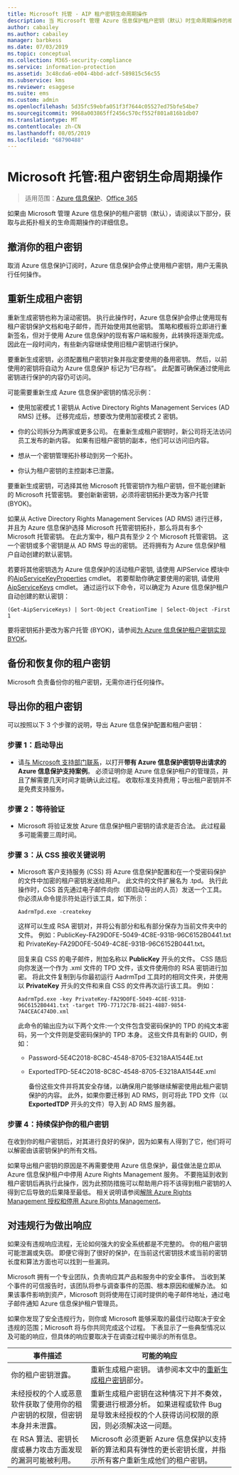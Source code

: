 ```yaml
---
title: Microsoft 托管 - AIP 租户密钥生命周期操作
description: 当 Microsoft 管理 Azure 信息保护租户密钥（默认）时生命周期操作的相关信息。
author: cabailey
ms.author: cabailey
manager: barbkess
ms.date: 07/03/2019
ms.topic: conceptual
ms.collection: M365-security-compliance
ms.service: information-protection
ms.assetid: 3c48cda6-e004-4bbd-adcf-589815c56c55
ms.subservice: kms
ms.reviewer: esaggese
ms.suite: ems
ms.custom: admin
ms.openlocfilehash: 5d35fc59ebfa051f3f7644c05527ed75bfe54be7
ms.sourcegitcommit: 9968a003865ff2456c570cf552f801a816b1db07
ms.translationtype: MT
ms.contentlocale: zh-CN
ms.lasthandoff: 08/05/2019
ms.locfileid: "68790488"
---
```

# <a name="microsoft-managed-tenant-key-life-cycle-operations"></a>Microsoft 托管:租户密钥生命周期操作

>适用范围：[Azure 信息保护](https://azure.microsoft.com/pricing/details/information-protection)、[Office 365](https://download.microsoft.com/download/E/C/F/ECF42E71-4EC0-48FF-AA00-577AC14D5B5C/Azure_Information_Protection_licensing_datasheet_EN-US.pdf)

如果由 Microsoft 管理 Azure 信息保护的租户密钥（默认），请阅读以下部分，获取与此拓扑相关的生命周期操作的详细信息。

## <a name="revoke-your-tenant-key"></a>撤消你的租户密钥
取消 Azure 信息保护订阅时，Azure 信息保护会停止使用租户密钥，用户无需执行任何操作。

## <a name="rekey-your-tenant-key"></a>重新生成租户密钥
重新生成密钥也称为滚动密钥。 执行此操作时，Azure 信息保护会停止使用现有租户密钥保护文档和电子邮件，而开始使用其他密钥。 策略和模板将立即进行重新签名，但对于使用 Azure 信息保护的现有客户端和服务，此转换将逐渐完成。 因此在一段时间内，有些新内容继续使用旧租户密钥进行保护。

要重新生成密钥，必须配置租户密钥对象并指定要使用的备用密钥。 然后，以前使用的密钥将自动为 Azure 信息保护 标记为“已存档”。 此配置可确保通过使用此密钥进行保护的内容仍可访问。

可能需要重新生成 Azure 信息保护密钥的情况示例：

- 使用加密模式 1 密钥从 Active Directory Rights Management Services (AD RMS) 迁移。 迁移完成后，想要改为使用加密模式 2 密钥。

- 你的公司拆分为两家或更多公司。 在重新生成租户密钥时，新公司将无法访问员工发布的新内容。 如果有旧租户密钥的副本，他们可以访问旧内容。

- 想从一个密钥管理拓扑移动到另一个拓扑。

- 你认为租户密钥的主控副本已泄露。

要重新生成密钥，可选择其他 Microsoft 托管密钥作为租户密钥，但不能创建新的 Microsoft 托管密钥。 要创新新密钥，必须将密钥拓扑更改为客户托管 (BYOK)。

如果从 Active Directory Rights Management Services (AD RMS) 进行迁移，并且为 Azure 信息保护选择 Microsoft 托管密钥拓扑，那么将具有多个 Microsoft 托管密钥。 在此方案中，租户具有至少 2 个 Microsoft 托管密钥。 这一个密钥或多个密钥是从 AD RMS 导出的密钥。 还将拥有为 Azure 信息保护租户自动创建的默认密钥。

若要将其他密钥选为 Azure 信息保护的活动租户密钥, 请使用 AIPService 模块中的[AipServiceKeyProperties](/powershell/module/aipservice/set-aipservicekeyproperties) cmdlet。 若要帮助你确定要使用的密钥, 请使用[AipServiceKeys](/powershell/module/aipservice/get-aipservicekeys) cmdlet。 通过运行以下命令，可以确定为 Azure 信息保护租户自动创建的默认密钥：

    (Get-AipServiceKeys) | Sort-Object CreationTime | Select-Object -First 1

要将密钥拓扑更改为客户托管 (BYOK)，请参阅[为 Azure 信息保护租户密钥实现 BYOK](plan-implement-tenant-key.md#implementing-byok-for-your-azure-information-protection-tenant-key)。

## <a name="backup-and-recover-your-tenant-key"></a>备份和恢复你的租户密钥
Microsoft 负责备份你的租户密钥，无需你进行任何操作。

## <a name="export-your-tenant-key"></a>导出你的租户密钥
可以按照以下 3 个步骤的说明，导出 Azure 信息保护配置和租户密钥：

### <a name="step-1-initiate-export"></a>步骤 1：启动导出

- 请[与 Microsoft 支持部门联系](information-support.md#to-contact-microsoft-support)，以打开**带有 Azure 信息保护密钥导出请求的 Azure 信息保护支持案例**。 必须证明你是 Azure 信息保护租户的管理员，并且了解需要几天时间才能确认此过程。 收取标准支持费用；导出租户密钥并不是免费支持服务。

### <a name="step-2-wait-for-verification"></a>步骤 2：等待验证

- Microsoft 将验证发放 Azure 信息保护租户密钥的请求是否合法。 此过程最多可能需要三周时间。

### <a name="step-3-receive-key-instructions-from-css"></a>步骤 3：从 CSS 接收关键说明

- Microsoft 客户支持服务 (CSS) 将 Azure 信息保护配置和在一个受密码保护的文件中加密的租户密钥发送给用户。 此文件的文件扩展名为 .tpd。 执行此操作时，CSS 首先通过电子邮件向你（即启动导出的人员）发送一个工具。 你必须从命令提示符处运行该工具，如下所示：

    ```
    AadrmTpd.exe -createkey
    ```
    这样可以生成 RSA 密钥对，并将公有部分和私有部分保存为当前文件夹中的文件。 例如：PublicKey-FA29D0FE-5049-4C8E-931B-96C6152B0441.txt 和 PrivateKey-FA29D0FE-5049-4C8E-931B-96C6152B0441.txt。

    回复来自 CSS 的电子邮件，附加名称以 **PublicKey** 开头的文件。 CSS 随后向你发送一个作为 .xml 文件的 TPD 文件，该文件使用你的 RSA 密钥进行加密。 将此文件复制到与你最初运行 AadrmTpd 工具时的相同文件夹，并使用以 **PrivateKey** 开头的文件和来自 CSS 的文件再次运行该工具。 例如：

    ```
    AadrmTpd.exe -key PrivateKey-FA29D0FE-5049-4C8E-931B-96C6152B0441.txt -target TPD-77172C7B-8E21-48B7-9854-7A4CEAC474D0.xml
    ```
    此命令的输出应为以下两个文件:一个文件包含受密码保护的 TPD 的纯文本密码，另一个文件则是受密码保护的 TPD 本身。 这些文件具有新的 GUID，例如：
     
  - Password-5E4C2018-8C8C-4548-8705-E3218AA1544E.txt

  - ExportedTPD-5E4C2018-8C8C-4548-8705-E3218AA1544E.xml

    备份这些文件并将其安全存储，以确保用户能够继续解密使用此租户密钥保护的内容。 此外，如果你要迁移到 AD RMS，则可将此 TPD 文件（以 **ExportedTDP** 开头的文件）导入到 AD RMS 服务器。

### <a name="step-4-ongoing-protect-your-tenant-key"></a>步骤 4：持续保护你的租户密钥

在收到你的租户密钥后，对其进行良好的保护，因为如果有人得到了它，他们将可以解密由该密钥保护的所有文档。

如果导出租户密钥的原因是不再需要使用 Azure 信息保护，最佳做法是立即从 Azure 信息保护租户中停用 Azure Rights Management 服务。 不要拖延到收到租户密钥后再执行此操作，因为此预防措施可以帮助用户将不该得到租户密钥的人得到它后导致的后果降至最低。 相关说明请参阅[解除 Azure Rights Management 授权和停用 Azure Rights Management](decommission-deactivate.md)。

## <a name="respond-to-a-breach"></a>对违规行为做出响应
如果没有违规响应流程，无论如何强大的安全系统都是不完整的。 你的租户密钥可能泄漏或失窃。 即便它得到了很好的保护，在当前这代密钥技术或当前的密钥长度和算法方面也可以找到一些漏洞。

Microsoft 拥有一个专业团队，负责响应其产品和服务中的安全事件。 当收到某个事件的可信报告时，该团队将参与调查事件的范围、根本原因和缓解办法。 如果该事件影响到资产，Microsoft 则将使用在订阅时提供的电子邮件地址，通过电子邮件通知 Azure 信息保护租户管理员。

如果你发现了安全违规行为，则你或 Microsoft 能够采取的最佳行动取决于安全违规的范围；Microsoft 将与你共同完成这个过程。 下表显示了一些典型情况以及可能的响应，但具体的响应要取决于在调查过程中揭示的所有信息。

|事件描述|可能的响应|
|------------------------|-------------------|
|你的租户密钥泄露。|重新生成租户密钥。 请参阅本文中的[重新生成租户密钥](#rekey-your-tenant-key)部分。|
|未经授权的个人或恶意软件获取了使用你的租户密钥的权限，但密钥本身并未泄露。|重新生成租户密钥在这种情况下并不奏效，需要进行根源分析。 如果进程或软件 Bug 是导致未经授权的个人获得访问权限的原因，则必须解决这一问题。|
|在 RSA 算法、密钥长度或暴力攻击方面发现的漏洞可能被利用。|Microsoft 必须更新 Azure 信息保护以支持新的算法和具有弹性的更长密钥长度，并指示所有客户重新生成他们的租户密钥。|


